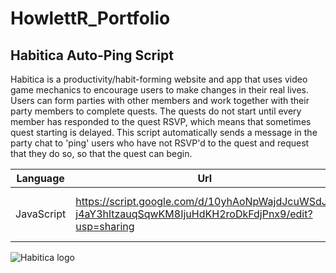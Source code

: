 # HowlettR_Portfolio

## Habitica Auto-Ping Script  

Habitica is a productivity/habit-forming website and app that uses video game mechanics to encourage users to make changes in their real lives. Users can form parties with other members and work together with their party members to complete quests. The quests do not start until every member has responded to the quest RSVP, which means that sometimes quest starting is delayed. This script automatically sends a message in the party chat to 'ping' users who have not RSVP'd to the quest and request that they do so, so that the quest can begin.

| Language | Url | License |
| --- | --- | --- |
| JavaScript | https://script.google.com/d/10yhAoNpWajdJcuWSdJ-j4aY3hltzauqSqwKM8IjuHdKH2roDkFdjPnx9/edit?usp=sharing | ![Creative Commons license](https://licensebuttons.net/l/by-nc-sa/3.0/88x31.png) |

![Habitica logo](https://i.imgur.com/SHbrLfc.png)
